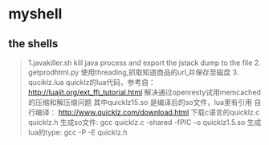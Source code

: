 myshell
=======

the shells
-------------
>1.javakiller.sh  kill java process and export the jstack dump to the file
>2. getprodhtml.py  使用threading,抓取知道商品的url,并保存至磁盘
>3. quciklz.lua   quicklz的lua代码，参考自：http://luajit.org/ext_ffi_tutorial.html
   解决通过openresty试用memcached的压缩和解压缩问题
   其中quicklz15.so  是编译后的so文件，lua里有引用
   自行编译：
   http://www.quicklz.com/download.html 下载c语言的quicklz.c quicklz.h
   生成so文件:
   gcc quicklz.c -shared -fPIC -o quicklz1.5.so
   生成lua的type:
   gcc -P -E quicklz.h

